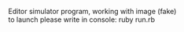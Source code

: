 Editor simulator program, working with image (fake) <br />
to launch please write in console: ruby run.rb
